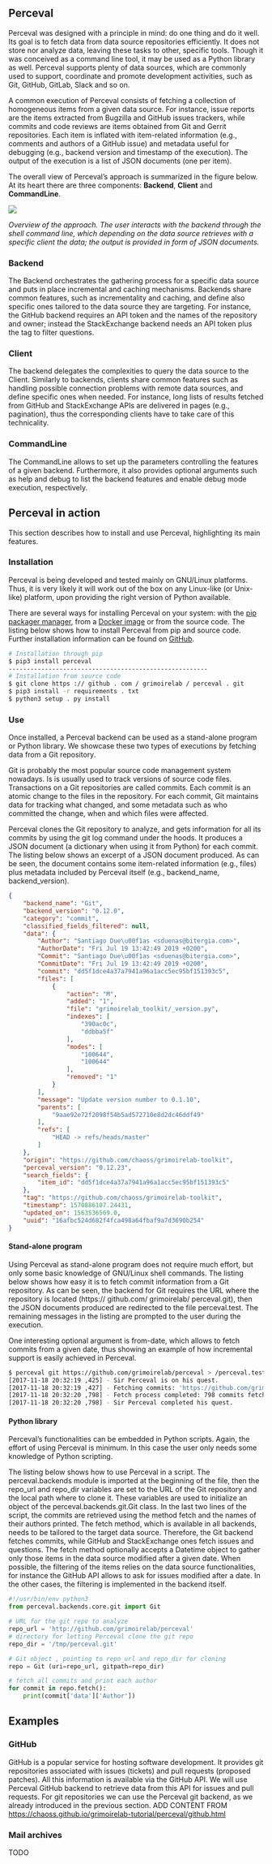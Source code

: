 ## Perceval

Perceval was designed with a principle in mind: do one thing and do it well. Its goal is to fetch data from data source repositories efficiently. It does not store nor analyze data, leaving these tasks to other, specific tools. Though it was conceived as a command line tool, it may be used as a Python library as well.
Perceval supports plenty of data sources, which are commonly used to support, coordinate and promote development activities, such as Git, GitHub, GitLab, Slack and so on.

A common execution of Perceval consists of fetching a collection of homogeneous items from a given data source. For instance, issue reports are the items extracted from Bugzilla and GitHub
issues trackers, while commits and code reviews are items obtained from Git and Gerrit repositories. Each item is inflated with item-related information (e.g., comments and authors of a GitHub issue)
and metadata useful for debugging (e.g., backend version and timestamp of the execution). The output of the execution is a list of JSON documents (one per item).

The overall view of Perceval’s approach is summarized in the figure below. At its heart there are three components: **Backend**, **Client** and **CommandLine**.

![](../assets/perceval-json.png)

*Overview of the approach. The user interacts with the backend through the shell command line, which depending on the data source retrieves with a specific client the data; the output is provided in form of JSON documents.*

### Backend

The Backend orchestrates the gathering process for a specific data source and puts in place incremental and caching mechanisms. Backends share common features, such as incrementality and caching, and define also specific ones tailored to the data source they are targeting. For instance, the GitHub backend requires an API token and the names of the repository and owner; instead the StackExchange backend needs an API token plus the tag to filter questions.

### Client

The backend delegates the complexities to query the data source to the Client. Similarly to backends, clients share common features such as handling possible connection problems with remote data sources, and define specific ones when needed. For instance, long lists of results fetched from GitHub and StackExchange APIs are delivered in pages (e.g., pagination), thus the corresponding clients have to take care of this technicality.

### CommandLine

The CommandLine allows to set up the parameters controlling the features of a given backend. Furthermore, it also provides optional arguments such as help and debug to list the backend features and enable debug mode execution, respectively.

## Perceval in action

This section describes how to install and use Perceval, highlighting its main features.

### Installation

Perceval is being developed and tested mainly on GNU/Linux platforms. Thus, it is very likely it will work out of the box on
any Linux-like (or Unix-like) platform, upon providing the right version of Python available.

There are several ways for installing Perceval on your system: with the [pip packager manager](https://pypi.org/project/perceval/), from a [Docker image](https://github.com/chaoss/grimoirelab-perceval/tree/master/docker/images) or from the
source code. The listing below shows how to install Perceval from pip and source code. Further installation information can be found on [GitHub](https://github.com/grimoirelab/perceval).

```bash
# Installation through pip
$ pip3 install perceval
-------------------------------------------------------
# Installation from source code
$ git clone https :// github . com / grimoirelab / perceval . git
$ pip3 install -r requirements . txt
$ python3 setup . py install
```

### Use

Once installed, a Perceval backend can be used as a stand-alone program or Python library. We showcase these two types of executions by fetching data from a Git repository.

Git is probably the most popular source code management system nowadays. Is is usually used to track versions of source code files. Transactions on a Git repositories are called commits. Each
commit is an atomic change to the files in the repository. For each commit, Git maintains data for tracking what changed, and some metadata such as who committed the change, when and which files
were affected.

Perceval clones the Git repository to analyze, and gets information for all its commits by using the git log command under the hoods. It produces a JSON document (a dictionary when using
it from Python) for each commit. The listing below shows an excerpt of a JSON document produced. As can be seen, the document contains some item-related information (e.g., files) plus metadata included by Perceval itself (e.g., backend_name, backend_version).

```json
{
    "backend_name": "Git",
    "backend_version": "0.12.0",
    "category": "commit",
    "classified_fields_filtered": null,
    "data": {
        "Author": "Santiago Due\u00f1as <sduenas@bitergia.com>",
        "AuthorDate": "Fri Jul 19 13:42:49 2019 +0200",
        "Commit": "Santiago Due\u00f1as <sduenas@bitergia.com>",
        "CommitDate": "Fri Jul 19 13:42:49 2019 +0200",
        "commit": "dd5f1dce4a37a7941a96a1acc5ec95bf151393c5",
        "files": [
            {
                "action": "M",
                "added": "1",
                "file": "grimoirelab_toolkit/_version.py",
                "indexes": [
                    "390ac0c",
                    "ddbba5f"
                ],
                "modes": [
                    "100644",
                    "100644"
                ],
                "removed": "1"
            }
        ],
        "message": "Update version number to 0.1.10",
        "parents": [
            "9aae92e72f2098f54b5ad572710e8d2dc46ddf49"
        ],
        "refs": [
            "HEAD -> refs/heads/master"
        ]
    },
    "origin": "https://github.com/chaoss/grimoirelab-toolkit",
    "perceval_version": "0.12.23",
    "search_fields": {
        "item_id": "dd5f1dce4a37a7941a96a1acc5ec95bf151393c5"
    },
    "tag": "https://github.com/chaoss/grimoirelab-toolkit",
    "timestamp": 1570886107.24431,
    "updated_on": 1563536569.0,
    "uuid": "16afbc524d682f4fca498a64fbaf9a7d3690b254"
}
```

#### Stand-alone program

Using Perceval as stand-alone program does not require much effort, but only some basic knowledge of GNU/Linux shell commands. The listing below shows how easy it is to
fetch commit information from a Git repository. As can be seen, the backend for Git requires the URL where the repository is located (https:// github.com/ grimoirelab/ perceval.git), then the JSON
documents produced are redirected to the file perceval.test. The remaining messages in the listing are prompted to the user during
the execution.

One interesting optional argument is from-date, which allows to fetch commits from a given date, thus showing an example of how incremental support is easily achieved in Perceval.

```bash
$ perceval git https://github.com/grimoirelab/perceval > /perceval.test
[2017-11-18 20:32:19 ,425] - Sir Perceval is on his quest.
[2017-11-18 20:32:19 ,427] - Fetching commits: 'https://github.com/grimoirelab/perceval' git repository from 1970-01-01 00:00:00+00:00; all branches
[2017-11-18 20:32:20 ,798] - Fetch process completed: 798 commits fetched
[2017-11-18 20:32:20 ,798] - Sir Perceval completed his quest.
```

#### Python library

Perceval’s functionalities can be embedded in Python scripts. Again, the effort of using Perceval is minimum. In this case the user only needs some knowledge of Python scripting.

The listing below shows how to use Perceval in a script. The perceval.backends module is imported at the beginning of the file, then the repo_url and repo_dir variables are set to the URL of the Git
repository and the local path where to clone it. These variables are used to initialize an object of the perceval.backends.git.Git class. In the last two lines of the script, the commits are retrieved using
the method fetch and the names of their authors printed. The fetch method, which is available in all backends, needs to be tailored to the target data source. Therefore, the Git backend fetches commits,
while GitHub and StackExchange ones fetch issues and questions. The fetch method optionally accepts a Datetime object to gather only those items in the data source modified after a given date.
When possible, the filtering of the items relies on the data source functionalities, for instance the GitHub API allows to ask for issues modified after a date. In the other cases, the filtering is implemented
in the backend itself.

```python
#!/usr/bin/env python3
from perceval.backends.core.git import Git

# URL for the git repo to analyze
repo_url = 'http://github.com/grimoirelab/perceval'
# directory for letting Perceval clone the git repo
repo_dir = '/tmp/perceval.git'

# Git object , pointing to repo_url and repo_dir for cloning
repo = Git (uri=repo_url, gitpath=repo_dir)

# fetch all commits and print each author
for commit in repo.fetch():
    print(commit['data']['Author'])
```

## Examples

### GitHub
GitHub is a popular service for hosting software development. It provides git repositories associated with issues (tickets) and pull requests (proposed patches). All this information is available via the GitHub API. We will use Perceval GitHub backend to retrieve data from this API for issues and pull requests. For git repositories we can use the Perceval git backend, as we already introduced in the previous section.
ADD CONTENT FROM https://chaoss.github.io/grimoirelab-tutorial/perceval/github.html

### Mail archives
TODO

